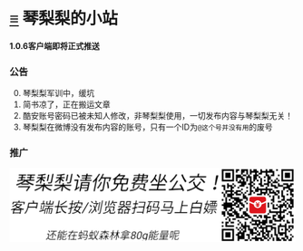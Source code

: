 # [≡][] 琴梨梨的小站  
#### 1.0.6客户端即将正式推送  
  
  
  
### 公告  
0. 琴梨梨军训中，缓坑  
1. 简书凉了，正在搬运文章  
2. 酷安账号密码已被未知人修改，非琴梨梨使用，一切发布内容与琴梨梨无关！  
3. 琴梨梨在微博没有发布内容的账号，只有一个ID为`@这个号并没有用`的废号  
  

### 推广  
![免费坐公交](PicStorge/AD/alipay_bus.png)


















[≡]: Guide.md

